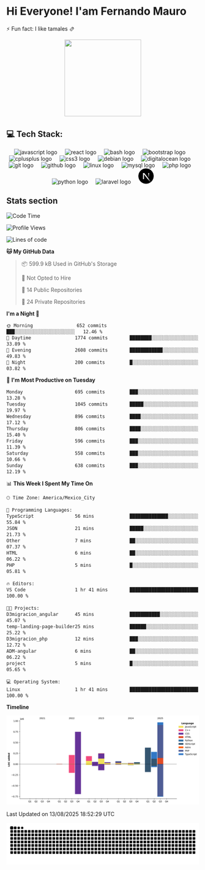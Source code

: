 <h1>Hi Everyone! I'am Fernando Mauro </h1>
<p>⚡ Fun fact: I like tamales 🫔</p>

<div align="center">
  <img height="200" width="200" src="https://c.tenor.com/D9bWSaEUuwoAAAAC/tenor.gif"  />
</div>

## 💻 Tech Stack:
<div align="center">
  <img src="https://cdn.jsdelivr.net/gh/devicons/devicon/icons/javascript/javascript-original.svg" height="40" width="40" alt="javascript logo"  />
  <img width="12" />
  <img src="https://cdn.jsdelivr.net/gh/devicons/devicon/icons/react/react-original.svg" height="40" width="40" alt="react logo"  />
  <img width="12" />
  <img src="https://cdn.jsdelivr.net/gh/devicons/devicon/icons/bash/bash-original.svg" height="40" width="40" alt="bash logo"  />
  <img width="12" />
  <img src="https://cdn.jsdelivr.net/gh/devicons/devicon/icons/bootstrap/bootstrap-original.svg" height="40" width="40" alt="bootstrap logo"  />
  <img width="12" />
  <img src="https://cdn.jsdelivr.net/gh/devicons/devicon/icons/cplusplus/cplusplus-original.svg" height="40" width="40" alt="cplusplus logo"  />
  <img width="12" />
  <img src="https://cdn.jsdelivr.net/gh/devicons/devicon/icons/css3/css3-original.svg" height="40" width="40" alt="css3 logo"  />
  <img width="12" />
  <img src="https://cdn.jsdelivr.net/gh/devicons/devicon/icons/debian/debian-original.svg" height="40" width="40" alt="debian logo"  />
  <img width="12" />
  <img src="https://cdn.jsdelivr.net/gh/devicons/devicon/icons/digitalocean/digitalocean-original.svg" height="40" width="40" alt="digitalocean logo"  />
  <img width="12" />
  <img src="https://cdn.jsdelivr.net/gh/devicons/devicon/icons/git/git-original.svg" height="40" width="40" alt="git logo"  />
  <img width="12" />
  <img src="https://cdn.jsdelivr.net/gh/devicons/devicon/icons/github/github-original.svg" height="40" width="40" alt="github logo"  />
  <img width="12" />
  <img src="https://cdn.jsdelivr.net/gh/devicons/devicon/icons/linux/linux-original.svg" height="40" width="40" alt="linux logo"  />
  <img width="12" />
  <img src="https://cdn.jsdelivr.net/gh/devicons/devicon/icons/mysql/mysql-original.svg" height="40" width="40" alt="mysql logo"  />
  <img width="12" />
  <img src="https://cdn.jsdelivr.net/gh/devicons/devicon/icons/php/php-original.svg" height="40" width="40" alt="php logo"  />
  <img width="12" />
  <img src="https://cdn.jsdelivr.net/gh/devicons/devicon/icons/python/python-original.svg" height="40" width="40" alt="python logo"  />
  <img width="12" />
  <img src="https://upload.wikimedia.org/wikipedia/commons/thumb/9/9a/Laravel.svg/50px-Laravel.svg.png" height="40" width="40" alt="laravel logo"  />
  <img width="12" />
  <img src="https://raw.githubusercontent.com/devicons/devicon/ca28c779441053191ff11710fe24a9e6c23690d6/icons/nextjs/nextjs-original.svg" height="40" width="40" alt="Next js logo"  />
</div>

## Stats section
<!--START_SECTION:waka-->
![Code Time](http://img.shields.io/badge/Code%20Time-1%2C476%20hrs%2023%20mins-blue)

![Profile Views](http://img.shields.io/badge/Profile%20Views-0-blue)

![Lines of code](https://img.shields.io/badge/From%20Hello%20World%20I%27ve%20Written-3.3%20million%20lines%20of%20code-blue)

**🐱 My GitHub Data** 

> 📦 599.9 kB Used in GitHub's Storage 
 > 
> 🚫 Not Opted to Hire
 > 
> 📜 14 Public Repositories 
 > 
> 🔑 24 Private Repositories 
 > 
**I'm a Night 🦉** 

```text
🌞 Morning                652 commits         ███░░░░░░░░░░░░░░░░░░░░░░   12.46 % 
🌆 Daytime                1774 commits        ████████░░░░░░░░░░░░░░░░░   33.89 % 
🌃 Evening                2608 commits        ████████████░░░░░░░░░░░░░   49.83 % 
🌙 Night                  200 commits         █░░░░░░░░░░░░░░░░░░░░░░░░   03.82 % 
```
📅 **I'm Most Productive on Tuesday** 

```text
Monday                   695 commits         ███░░░░░░░░░░░░░░░░░░░░░░   13.28 % 
Tuesday                  1045 commits        █████░░░░░░░░░░░░░░░░░░░░   19.97 % 
Wednesday                896 commits         ████░░░░░░░░░░░░░░░░░░░░░   17.12 % 
Thursday                 806 commits         ████░░░░░░░░░░░░░░░░░░░░░   15.40 % 
Friday                   596 commits         ███░░░░░░░░░░░░░░░░░░░░░░   11.39 % 
Saturday                 558 commits         ███░░░░░░░░░░░░░░░░░░░░░░   10.66 % 
Sunday                   638 commits         ███░░░░░░░░░░░░░░░░░░░░░░   12.19 % 
```


📊 **This Week I Spent My Time On** 

```text
🕑︎ Time Zone: America/Mexico_City

💬 Programming Languages: 
TypeScript               56 mins             ██████████████░░░░░░░░░░░   55.84 % 
JSON                     21 mins             █████░░░░░░░░░░░░░░░░░░░░   21.73 % 
Other                    7 mins              ██░░░░░░░░░░░░░░░░░░░░░░░   07.37 % 
HTML                     6 mins              ██░░░░░░░░░░░░░░░░░░░░░░░   06.22 % 
PHP                      5 mins              █░░░░░░░░░░░░░░░░░░░░░░░░   05.81 % 

🔥 Editors: 
VS Code                  1 hr 41 mins        █████████████████████████   100.00 % 

🐱‍💻 Projects: 
D3migracion_angular      45 mins             ███████████░░░░░░░░░░░░░░   45.07 % 
temp-landing-page-builder25 mins             ██████░░░░░░░░░░░░░░░░░░░   25.22 % 
D3migracion_php          12 mins             ███░░░░░░░░░░░░░░░░░░░░░░   12.72 % 
ADM-angular              6 mins              ██░░░░░░░░░░░░░░░░░░░░░░░   06.22 % 
project                  5 mins              █░░░░░░░░░░░░░░░░░░░░░░░░   05.65 % 

💻 Operating System: 
Linux                    1 hr 41 mins        █████████████████████████   100.00 % 
```

**Timeline**

![Lines of Code chart](https://raw.githubusercontent.com/Fernando-Mauro/Fernando-Mauro/master/assets/bar_graph.png)


 Last Updated on 13/08/2025 18:52:29 UTC
<!--END_SECTION:waka-->

<img src="https://raw.githubusercontent.com/fernando-mauro/fernando-mauro/output/snake.svg" alt="Snake animation" />
